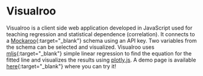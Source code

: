 # Visualroo
Visualroo is a client side web application developed in JavaScript used for teaching regression and statistical dependence (correlation). It connects to a [Mockaroo](https://www.mockaroo.com/){:target="_blank"} schema using an API key. Two variables from the schema can be selected and visualized. Visualroo uses [mljs](https://github.com/mljs/ml){:target="_blank"} simple linear regression to find the equation for the fitted line and visualizes the results using [plotly.js](https://github.com/plotly/plotly.js/).
A demo page is available [here](https://visualroo.my.to/){:target="_blank"} where you can try it!

